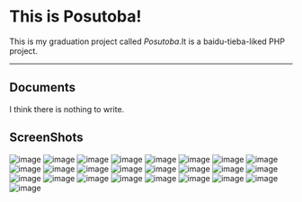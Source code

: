 This is Posutoba!
===================


This is my graduation project called *Posutoba*.It is a baidu-tieba-liked PHP project.

----------


Documents
-------------
I think there is nothing to write.


ScreenShots
-------------
![image](https://raw.githubusercontent.com/kokororin/posutoba/master/screenshots/image001.png)
![image](https://raw.githubusercontent.com/kokororin/posutoba/master/screenshots/image002.png)
![image](https://raw.githubusercontent.com/kokororin/posutoba/master/screenshots/image003.png)
![image](https://raw.githubusercontent.com/kokororin/posutoba/master/screenshots/image004.png)
![image](https://raw.githubusercontent.com/kokororin/posutoba/master/screenshots/image005.png)
![image](https://raw.githubusercontent.com/kokororin/posutoba/master/screenshots/image006.png)
![image](https://raw.githubusercontent.com/kokororin/posutoba/master/screenshots/image007.png)
![image](https://raw.githubusercontent.com/kokororin/posutoba/master/screenshots/image008.png)
![image](https://raw.githubusercontent.com/kokororin/posutoba/master/screenshots/image009.png)
![image](https://raw.githubusercontent.com/kokororin/posutoba/master/screenshots/image010.png)
![image](https://raw.githubusercontent.com/kokororin/posutoba/master/screenshots/image011.png)
![image](https://raw.githubusercontent.com/kokororin/posutoba/master/screenshots/image012.png)
![image](https://raw.githubusercontent.com/kokororin/posutoba/master/screenshots/image013.png)
![image](https://raw.githubusercontent.com/kokororin/posutoba/master/screenshots/image014.png)
![image](https://raw.githubusercontent.com/kokororin/posutoba/master/screenshots/image015.png)
![image](https://raw.githubusercontent.com/kokororin/posutoba/master/screenshots/image016.png)
![image](https://raw.githubusercontent.com/kokororin/posutoba/master/screenshots/image017.png)
![image](https://raw.githubusercontent.com/kokororin/posutoba/master/screenshots/image018.png)
![image](https://raw.githubusercontent.com/kokororin/posutoba/master/screenshots/image019.png)
![image](https://raw.githubusercontent.com/kokororin/posutoba/master/screenshots/image020.png)
![image](https://raw.githubusercontent.com/kokororin/posutoba/master/screenshots/image021.png)
![image](https://raw.githubusercontent.com/kokororin/posutoba/master/screenshots/image022.png)
![image](https://raw.githubusercontent.com/kokororin/posutoba/master/screenshots/image023.png)
![image](https://raw.githubusercontent.com/kokororin/posutoba/master/screenshots/image024.png)
![image](https://raw.githubusercontent.com/kokororin/posutoba/master/screenshots/image025.png)
